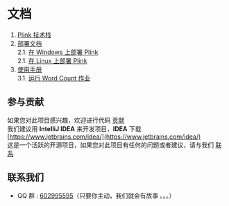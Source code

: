 # 文档

1. [Plink 技术栈](technicalNote.md)
2. [部署文档](deploy-standalone.md)  
    2.1. [在 Windows 上部署 Plink](deploy-standalone-on-windows.md)  
    2.1. [在 Linux 上部署 Plink](deploy-standalone-on-linux.md)
3. [使用手册](manual/manual-home.md)  
    3.1. [运行 Word Count 作业](manual/manual-run-word-count.md)

## 参与贡献
如果您对此项目感兴趣，欢迎进行代码 [贡献](../CONTRIBUTING.md)  
我们建议用 **IntelliJ IDEA** 来开发项目，**IDEA** 下载 [https://www.jetbrains.com/idea/](https://www.jetbrains.com/idea/)  
这是一个活跃的开源项目，如果您对此项目有任何的问题或者建议，请与我们 [联系](#联系我们)

## 联系我们
- QQ 群 : [602995595](https://shang.qq.com/wpa/qunwpa?idkey=80abdf504880b073062bc0e65a40411379ca1df99726736f426b5e9fbbd02310)（只要你主动，我们就会有故事 。。。）

